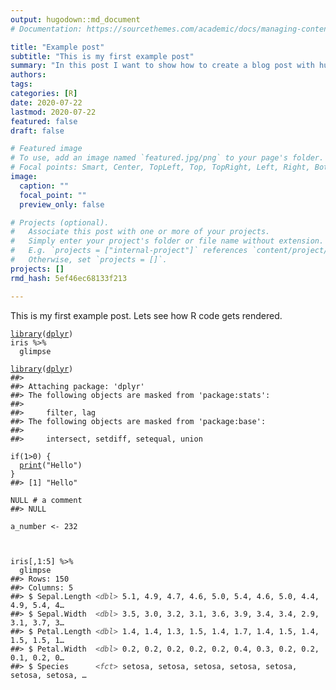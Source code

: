 ```yaml
---
output: hugodown::md_document
# Documentation: https://sourcethemes.com/academic/docs/managing-content/

title: "Example post"
subtitle: "This is my first example post"
summary: "In this post I want to show how to create a blog post with hugodown"
authors: 
tags: 
categories: [R]
date: 2020-07-22
lastmod: 2020-07-22
featured: false
draft: false

# Featured image
# To use, add an image named `featured.jpg/png` to your page's folder.
# Focal points: Smart, Center, TopLeft, Top, TopRight, Left, Right, BottomLeft, Bottom, BottomRight.
image:
  caption: ""
  focal_point: ""
  preview_only: false

# Projects (optional).
#   Associate this post with one or more of your projects.
#   Simply enter your project's folder or file name without extension.
#   E.g. `projects = ["internal-project"]` references `content/project/deep-learning/index.md`.
#   Otherwise, set `projects = []`.
projects: []
rmd_hash: 5ef46ec68133f213

---
```


This is my first example post. Lets see how R code gets rendered.

<div class="highlight">

<pre class='chroma'><code class='language-r' data-lang='r'><span class='nf'><a href='https://rdrr.io/r/base/library.html'>library</a></span>(<span class='k'><a href='https://dplyr.tidyverse.org'>dplyr</a></span>)
<span class='k'>iris</span> <span class='o'>%&gt;%</span> 
  <span class='k'>glimpse</span></code></pre>

</div>

<div class="highlight">

<pre class='chroma'><code class='language-r' data-lang='r'><span class='nf'><a href='https://rdrr.io/r/base/library.html'>library</a></span>(<span class='k'><a href='https://dplyr.tidyverse.org'>dplyr</a></span>)
<span class='c'>##&gt; </span>
<span class='c'>##&gt; Attaching package: 'dplyr'</span>
<span class='c'>##&gt; The following objects are masked from 'package:stats':</span>
<span class='c'>##&gt; </span>
<span class='c'>##&gt;     filter, lag</span>
<span class='c'>##&gt; The following objects are masked from 'package:base':</span>
<span class='c'>##&gt; </span>
<span class='c'>##&gt;     intersect, setdiff, setequal, union</span>

<span class='kr'>if</span>(<span class='m'>1</span><span class='o'>&gt;</span><span class='m'>0</span>) {
  <span class='nf'><a href='https://rdrr.io/r/base/print.html'>print</a></span>(<span class='s'>"Hello"</span>)
}
<span class='c'>##&gt; [1] "Hello"</span>

<span class='kr'>NULL</span> <span class='c'># a comment</span>
<span class='c'>##&gt; NULL</span>

<span class='k'>a_number</span> <span class='o'>&lt;-</span> <span class='m'>232</span>



<span class='k'>iris</span>[,<span class='m'>1</span><span class='o'>:</span><span class='m'>5</span>] <span class='o'>%&gt;%</span> 
  <span class='k'>glimpse</span>
<span class='c'>##&gt; Rows: 150</span>
<span class='c'>##&gt; Columns: 5</span>
<span class='c'>##&gt; $ Sepal.Length <span style='color: #555555;font-style: italic;'>&lt;dbl&gt;</span><span> 5.1, 4.9, 4.7, 4.6, 5.0, 5.4, 4.6, 5.0, 4.4, 4.9, 5.4, 4…</span></span>
<span class='c'>##&gt; $ Sepal.Width  <span style='color: #555555;font-style: italic;'>&lt;dbl&gt;</span><span> 3.5, 3.0, 3.2, 3.1, 3.6, 3.9, 3.4, 3.4, 2.9, 3.1, 3.7, 3…</span></span>
<span class='c'>##&gt; $ Petal.Length <span style='color: #555555;font-style: italic;'>&lt;dbl&gt;</span><span> 1.4, 1.4, 1.3, 1.5, 1.4, 1.7, 1.4, 1.5, 1.4, 1.5, 1.5, 1…</span></span>
<span class='c'>##&gt; $ Petal.Width  <span style='color: #555555;font-style: italic;'>&lt;dbl&gt;</span><span> 0.2, 0.2, 0.2, 0.2, 0.2, 0.4, 0.3, 0.2, 0.2, 0.1, 0.2, 0…</span></span>
<span class='c'>##&gt; $ Species      <span style='color: #555555;font-style: italic;'>&lt;fct&gt;</span><span> setosa, setosa, setosa, setosa, setosa, setosa, setosa, …</span></span></code></pre>

</div>

